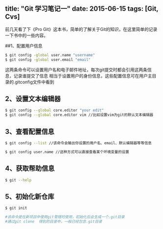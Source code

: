 title:  "Git 学习笔记一" 
date:   2015-06-15 
tags: [Git, Cvs]
---

前几天看了下《Pro Git》这本书，简单的了解关于Git的知识，在这里简单的记录一下书中的一些内容。

##1、配置用户信息

``` bash
$ git config -global user.name "username"
$ git config -global user.email "email"	
```
这两条命令可以设置用户名和电子邮件地址，每次git提交时都会引用这两条信息，记录谁提交了信息
相当于设置用户的身份信息，这些配置信息可在用户主目录的.gitconfig文件中看到

## 2、设置文本编辑器

``` bash
$ git config --global core.editor "your edit"
$ git config --global core.editor vim //比如设置vim为git的默认文本编辑器
```

## 3、查看配置信息
``` bash
$ git config --list //该命令会输出你设置的用户名、email、默认编辑器等等信息

$ git config user.name //这种方式可以直接查看某个环境变量的设置
```

## 4、获取帮助信息
``` bash
$ git --help
```

## 5、初始化新仓库
``` bash
$ git init

#该命令是在新项目中使用git管理时使用，初始化后会生成一个.git目录
#通过git clone  得到的目录中，一般已经包含.git目录		
```
